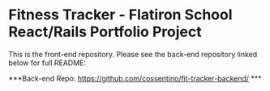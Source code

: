 # Fitness Tracker - Flatiron School React/Rails Portfolio Project

This is the front-end repository. Please see the back-end repository linked below for full README:

***Back-end Repo: https://github.com/cossentino/fit-tracker-backend/ ***
